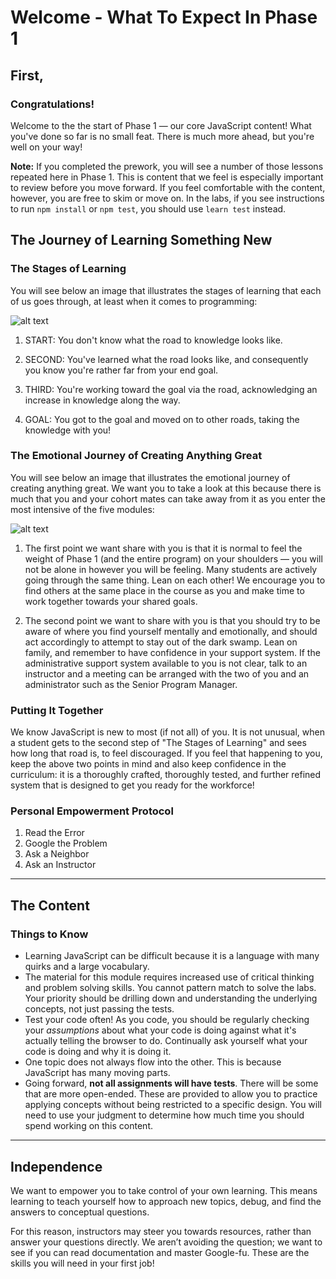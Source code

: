 # Welcome - What To Expect In Phase 1

## First,

### Congratulations!

Welcome to the the start of Phase 1 — our core JavaScript content! What you've
done so far is no small feat. There is much more ahead, but you're well on your
way!

**Note:** If you completed the prework, you will see a number of those lessons
repeated here in Phase 1. This is content that we feel is especially important
to review before you move forward. If you feel comfortable with the content,
however, you are free to skim or move on. In the labs, if you see instructions
to run `npm install` or `npm test`, you should use `learn test` instead.

## The Journey of Learning Something New

### The Stages of Learning

You will see below an image that illustrates the stages of learning that each of
us goes through, at least when it comes to programming:

![alt text](https://user-images.githubusercontent.com/20468684/44881320-33845480-ac7d-11e8-8a69-5e30c51ebfd9.jpg "Consciousness of Competence")

1. START: You don't know what the road to knowledge looks like.

2. SECOND: You've learned what the road looks like, and consequently you know
   you're rather far from your end goal.

3. THIRD: You're working toward the goal via the road, acknowledging an increase
   in knowledge along the way.

4. GOAL: You got to the goal and moved on to other roads, taking the knowledge
   with you!

### The Emotional Journey of Creating Anything Great

You will see below an image that illustrates the emotional journey of creating
anything great. We want you to take a look at this because there is much that
you and your cohort mates can take away from it as you enter the most intensive
of the five modules:

![alt text](https://i.imgur.com/X4QR5en.png "The Emotional Journey of Creating Anything Great")

1. The first point we want share with you is that it is normal to feel the
   weight of Phase 1 (and the entire program) on your shoulders — you will
   not be alone in however you will be feeling. Many students are actively going
   through the same thing. Lean on each other! We encourage you to find others
   at the same place in the course as you and make time to work together towards
   your shared goals.

2. The second point we want to share with you is that you should try to be aware
   of where you find yourself mentally and emotionally, and should act
   accordingly to attempt to stay out of the dark swamp. Lean on family, and
   remember to have confidence in your support system. If the administrative
   support system available to you is not clear, talk to an instructor and a
   meeting can be arranged with the two of you and an administrator such as the
   Senior Program Manager.

### Putting It Together

We know JavaScript is new to most (if not all) of you. It is not unusual, when a
student gets to the second step of "The Stages of Learning" and sees how long
that road is, to feel discouraged. If you feel that happening to you, keep the
above two points in mind and also keep confidence in the curriculum: it is a
thoroughly crafted, thoroughly tested, and further refined system that is
designed to get you ready for the workforce!

### Personal Empowerment Protocol

1. Read the Error
2. Google the Problem
3. Ask a Neighbor
4. Ask an Instructor

___

## The Content

### Things to Know

* Learning JavaScript can be difficult because it is a language with many quirks
  and a large vocabulary.
* The material for this module requires increased use of critical thinking and
  problem solving skills. You cannot pattern match to solve the labs.  Your
  priority should be drilling down and understanding the underlying concepts,
  not just passing the tests.
* Test your code often! As you code, you should be regularly checking your
  *assumptions* about what your code is doing against what it's actually telling
  the browser to do. Continually ask yourself what your code is doing and why it
  is doing it.
* One topic does not always flow into the other. This is because JavaScript has
  many moving parts.
* Going forward, **not all assignments will have tests**. There will be
  some that are more open-ended. These are provided to allow you to practice
  applying concepts without being restricted to a specific design. You will need
  to use your judgment to determine how much time you should spend working on
  this content.

___

## Independence

We want to empower you to take control of your own learning. This means learning
to teach yourself how to approach new topics, debug, and find the answers to
conceptual questions.

For this reason, instructors may steer you towards resources, rather than answer
your questions directly. We aren’t avoiding the question; we want to see if you
can read documentation and master Google-fu. These are the skills you will need
in your first job!
